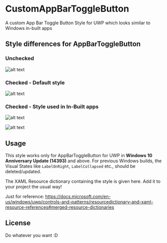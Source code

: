 # CustomAppBarToggleButton
A custom App Bar Toggle Button Style for UWP which looks similar to Windows in-built apps

## Style differences for AppBarToggleButton
### Unchecked

![alt text](https://github.com/Raamakrishnan/CustomAppBarToggleButton/blob/master/ordinaryCompact.PNG "Unchecked")

### Checked - Default style

![alt text](https://github.com/Raamakrishnan/CustomAppBarToggleButton/blob/master/DefaultChecked.PNG "Built-in FullSize")

### Checked - Style used in In-Built apps

![alt text](https://github.com/Raamakrishnan/CustomAppBarToggleButton/blob/master/themeCompact.PNG)

![alt text](https://github.com/Raamakrishnan/CustomAppBarToggleButton/blob/master/themeFullSize.png)

## Usage
This style works only for AppBarToggleButton for UWP in **Windows 10 Anniversary Update (14393)** and above. For previous Windows builds, the Visual States like `LabelOnRight`, `LabelCollapsed` etc., should be deleted/updated.

The XAML Resource dictionary containing the style is given here. Add it to your project the usual way!

Just for reference:
https://docs.microsoft.com/en-us/windows/uwp/controls-and-patterns/resourcedictionary-and-xaml-resource-references#merged-resource-dictionaries

## License
Do whatever you want :D
